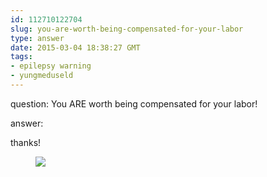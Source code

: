 ```yaml
---
id: 112710122704
slug: you-are-worth-being-compensated-for-your-labor
type: answer
date: 2015-03-04 18:38:27 GMT
tags:
- epilepsy warning
- yungmeduseld
---
```

question: You ARE worth being compensated for your labor!

answer: <p>thanks!</p><figure><img src="https://31.media.tumblr.com/51f93b8b61c410e89d11f711e8f781ee/tumblr_inline_nkpafyHrQS1rdzs46.gif"></figure>